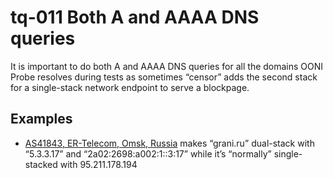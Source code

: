 # tq-011 Both A and AAAA DNS queries

It is important to do both A and AAAA DNS queries for all the domains OONI
Probe resolves during tests as sometimes “censor” adds the second stack for a
single-stack network endpoint to serve a blockpage.

## Examples

- [AS41843, ER-Telecom, Omsk, Russia](https://github.com/ooni/probe/issues/647#issuecomment-275999682) makes “grani.ru” dual-stack with “5.3.3.17” and “2a02:2698:a002:1::3:17” while it’s “normally” single-stacked with 95.211.178.194
